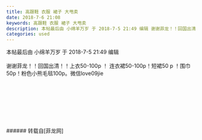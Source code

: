 ```yaml
---
title: 高跟鞋 衣服 裙子 大甩卖
date: 2018-7-6 21:08
keywords: 高跟鞋 衣服 裙子 大甩卖
description: 本帖最后由 小绵羊万岁 于 2018-7-5 21:49 编辑 谢谢菲龙！！回国出清！！上衣50-100p ！ 连衣裙50-100p！短裙50 p ！围巾50p！粉色小熊毛毯100p。微信love09jie
categories: used
---
```

<td class="t_f" id="postmessage_1486989">

本帖最后由 小绵羊万岁 于 2018-7-5 21:49 编辑 <br/>
<br/>
谢谢菲龙！！回国出清！！上衣50-100p ！ 连衣裙50-100p！短裙50 p ！围巾50p！粉色小熊毛毯100p。微信love09jie<br/>
<img alt="" border="0" class="zoom" data-cf-modified-4140c03eb6ef73c48341492a-="" file="http://www.flw.ph/data/appbyme/upload/image/201807/06/U0JvLwb9nSKR.jpg" id="aimg_J6k65" lazyloadthumb="1" onclick="" onmouseover="" src="http://www.flw.ph/data/appbyme/upload/image/201807/06/U0JvLwb9nSKR.jpg"/><br/>
<br/>
<img alt="" border="0" class="zoom" data-cf-modified-4140c03eb6ef73c48341492a-="" file="http://www.flw.ph/data/appbyme/upload/image/201807/06/p3m5CoIgMp74.jpg" id="aimg_RH178" lazyloadthumb="1" onclick="" onmouseover="" src="http://www.flw.ph/data/appbyme/upload/image/201807/06/p3m5CoIgMp74.jpg"/><br/>
<br/>
<img alt="" border="0" class="zoom" data-cf-modified-4140c03eb6ef73c48341492a-="" file="http://www.flw.ph/data/appbyme/upload/image/201807/06/evayZH5BfL6E.jpg" id="aimg_RolxU" lazyloadthumb="1" onclick="" onmouseover="" src="http://www.flw.ph/data/appbyme/upload/image/201807/06/evayZH5BfL6E.jpg"/><br/>
<br/>
<img alt="" border="0" class="zoom" data-cf-modified-4140c03eb6ef73c48341492a-="" file="http://www.flw.ph/data/appbyme/upload/image/201807/06/HdMHGelavvDC.jpg" id="aimg_dtHIs" lazyloadthumb="1" onclick="" onmouseover="" src="http://www.flw.ph/data/appbyme/upload/image/201807/06/HdMHGelavvDC.jpg"/><br/>
<br/>
<img alt="" border="0" class="zoom" data-cf-modified-4140c03eb6ef73c48341492a-="" file="http://www.flw.ph/data/appbyme/upload/image/201807/06/5Nuz9IsVgA7L.jpg" id="aimg_lfr91" lazyloadthumb="1" onclick="" onmouseover="" src="http://www.flw.ph/data/appbyme/upload/image/201807/06/5Nuz9IsVgA7L.jpg"/><br/>
<br/>
<img alt="" border="0" class="zoom" data-cf-modified-4140c03eb6ef73c48341492a-="" file="http://www.flw.ph/data/appbyme/upload/image/201807/06/KXMyVOAAc0j7.jpg" id="aimg_q0FzY" lazyloadthumb="1" onclick="" onmouseover="" src="http://www.flw.ph/data/appbyme/upload/image/201807/06/KXMyVOAAc0j7.jpg"/><br/>
<br/>
<img alt="" border="0" class="zoom" data-cf-modified-4140c03eb6ef73c48341492a-="" file="http://www.flw.ph/data/appbyme/upload/image/201807/06/W2TC3YPENqKS.jpg" id="aimg_RXIxP" lazyloadthumb="1" onclick="" onmouseover="" src="http://www.flw.ph/data/appbyme/upload/image/201807/06/W2TC3YPENqKS.jpg"/><br/>
<br/>
</td>
###### 转载自[菲龙网]